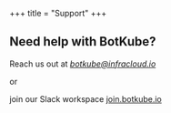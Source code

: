 +++
title = "Support"
+++

## Need help with BotKube? 

Reach us out at *botkube@infracloud.io* 

or

join our Slack workspace [join.botkube.io](https://join.botkube.io)

